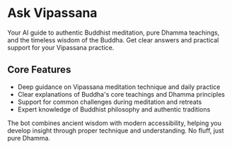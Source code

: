# Ask Vipassana

Your AI guide to authentic Buddhist meditation, pure Dhamma teachings, and the timeless wisdom of the Buddha. Get clear answers and practical support for your Vipassana practice.

## Core Features

- Deep guidance on Vipassana meditation technique and daily practice
- Clear explanations of Buddha's core teachings and Dhamma principles
- Support for common challenges during meditation and retreats
- Expert knowledge of Buddhist philosophy and authentic traditions

The bot combines ancient wisdom with modern accessibility, helping you develop insight through proper technique and understanding. No fluff, just pure Dhamma.
